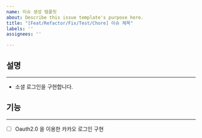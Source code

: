 ```yaml
---
name: 이슈 생성 템플릿
about: Describe this issue template's purpose here.
title: "[Feat/Refactor/Fix/Test/Chore] 이슈 제목"
labels: ''
assignees: ''

---
```


## 설명
___

- 소셜 로그인을 구현합니다.

## 기능
___
- [ ] Oauth2.0 을 이용한 카카오 로그인 구현
